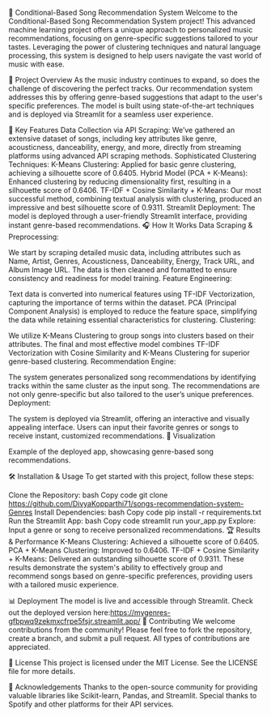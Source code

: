 🎵 Conditional-Based Song Recommendation System
Welcome to the Conditional-Based Song Recommendation System project! This advanced machine learning project offers a unique approach to personalized music recommendations, focusing on genre-specific suggestions tailored to your tastes. Leveraging the power of clustering techniques and natural language processing, this system is designed to help users navigate the vast world of music with ease.

🌟 Project Overview
As the music industry continues to expand, so does the challenge of discovering the perfect tracks. Our recommendation system addresses this by offering genre-based suggestions that adapt to the user's specific preferences. The model is built using state-of-the-art techniques and is deployed via Streamlit for a seamless user experience.

🚀 Key Features
Data Collection via API Scraping: We’ve gathered an extensive dataset of songs, including key attributes like genre, acousticness, danceability, energy, and more, directly from streaming platforms using advanced API scraping methods.
Sophisticated Clustering Techniques:
K-Means Clustering: Applied for basic genre clustering, achieving a silhouette score of 0.6405.
Hybrid Model (PCA + K-Means): Enhanced clustering by reducing dimensionality first, resulting in a silhouette score of 0.6406.
TF-IDF + Cosine Similarity + K-Means: Our most successful method, combining textual analysis with clustering, produced an impressive and best silhouette score of 0.9311.
Streamlit Deployment: The model is deployed through a user-friendly Streamlit interface, providing instant genre-based recommendations.
🎧 How It Works
Data Scraping & Preprocessing:

We start by scraping detailed music data, including attributes such as Name, Artist, Genres, Acousticness, Danceability, Energy, Track URL, and Album Image URL.
The data is then cleaned and formatted to ensure consistency and readiness for model training.
Feature Engineering:

Text data is converted into numerical features using TF-IDF Vectorization, capturing the importance of terms within the dataset.
PCA (Principal Component Analysis) is employed to reduce the feature space, simplifying the data while retaining essential characteristics for clustering.
Clustering:

We utilize K-Means Clustering to group songs into clusters based on their attributes.
The final and most effective model combines TF-IDF Vectorization with Cosine Similarity and K-Means Clustering for superior genre-based clustering.
Recommendation Engine:

The system generates personalized song recommendations by identifying tracks within the same cluster as the input song.
The recommendations are not only genre-specific but also tailored to the user’s unique preferences.
Deployment:

The system is deployed via Streamlit, offering an interactive and visually appealing interface. Users can input their favorite genres or songs to receive instant, customized recommendations.
🎨 Visualization

Example of the deployed app, showcasing genre-based song recommendations.

🛠️ Installation & Usage
To get started with this project, follow these steps:

Clone the Repository:
bash
Copy code
git clone https://github.com/DivyaKopparthi71/songs-recommendation-system-Genres
Install Dependencies:
bash
Copy code
pip install -r requirements.txt
Run the Streamlit App:
bash
Copy code
streamlit run your_app.py
Explore: Input a genre or song to receive personalized recommendations.
🏆 Results & Performance
K-Means Clustering: Achieved a silhouette score of 0.6405.
PCA + K-Means Clustering: Improved to 0.6406.
TF-IDF + Cosine Similarity + K-Means: Delivered an outstanding silhouette score of 0.9311.
These results demonstrate the system's ability to effectively group and recommend songs based on genre-specific preferences, providing users with a tailored music experience.

📊 Deployment
The model is live and accessible through Streamlit. Check out the deployed version here:https://mygenres-gfbpwq9zekmxcfrpe5fsjr.streamlit.app/
🤝 Contributing
We welcome contributions from the community! Please feel free to fork the repository, create a branch, and submit a pull request. All types of contributions are appreciated.

📄 License
This project is licensed under the MIT License. See the LICENSE file for more details.

🎤 Acknowledgements
Thanks to the open-source community for providing valuable libraries like Scikit-learn, Pandas, and Streamlit.
Special thanks to Spotify and other platforms for their API services.
